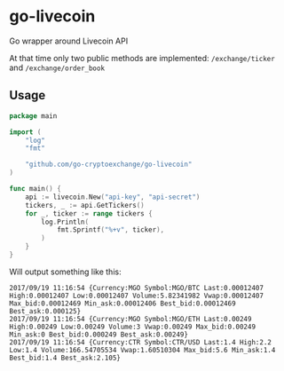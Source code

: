 # go-livecoin
Go wrapper around Livecoin API  

At that time only two public methods are implemented: `/exchange/ticker` and `/exchange/order_book`

## Usage

```go
package main

import (
    "log"
    "fmt"

    "github.com/go-cryptoexchange/go-livecoin"
)

func main() {
    api := livecoin.New("api-key", "api-secret")
    tickers, _ := api.GetTickers()
    for _, ticker := range tickers {
        log.Println(
            fmt.Sprintf("%+v", ticker),
        )
    }
}
```

Will output something like this:
```
2017/09/19 11:16:54 {Currency:MGO Symbol:MGO/BTC Last:0.00012407 High:0.00012407 Low:0.00012407 Volume:5.82341982 Vwap:0.00012407 Max_bid:0.00012469 Min_ask:0.00012406 Best_bid:0.00012469 Best_ask:0.000125}
2017/09/19 11:16:54 {Currency:MGO Symbol:MGO/ETH Last:0.00249 High:0.00249 Low:0.00249 Volume:3 Vwap:0.00249 Max_bid:0.00249 Min_ask:0 Best_bid:0.000249 Best_ask:0.00249}
2017/09/19 11:16:54 {Currency:CTR Symbol:CTR/USD Last:1.4 High:2.2 Low:1.4 Volume:166.54705534 Vwap:1.60510304 Max_bid:5.6 Min_ask:1.4 Best_bid:1.4 Best_ask:2.105}
```
